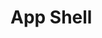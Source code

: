 <!-- .slide: class="transition-white fire-bg-blue fire-specific-slide" data-background="css/theme/legacy/images/background_blue.png" -->

# App Shell

